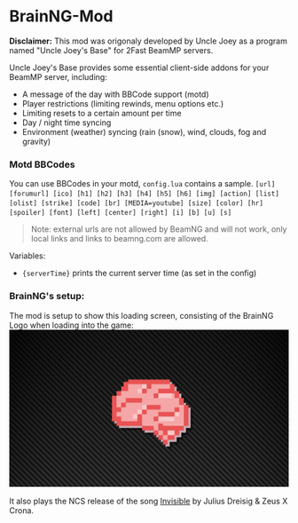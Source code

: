 # BrainNG-Mod

**Disclaimer:** This mod was origonaly developed by Uncle Joey as a program named "Uncle Joey's Base" for 2Fast BeamMP servers.

Uncle Joey's Base provides some essential client-side addons for your BeamMP server, including:
- A message of the day with BBCode support (motd)
- Player restrictions (limiting rewinds, menu options etc.)
- Limiting resets to a certain amount per time
- Day / night time syncing
- Environment (weather) syncing (rain (snow), wind, clouds, fog and gravity)

### Motd BBCodes
You can use BBCodes in your motd, `config.lua` contains a sample.
`[url] [forumurl] [ico] [h1] [h2] [h3] [h4] [h5] [h6] [img] [action] [list] [olist] [strike] [code] [br] [MEDIA=youtube] [size] [color] [hr] [spoiler] [font] [left] [center] [right] [i] [b] [u] [s]`
> Note: external urls are not allowed by BeamNG and will not work, only local links and links to beamng.com are allowed.

Variables:
* `{serverTime}` prints the current server time (as set in the config)


### BrainNG's setup:
The mod is setup to show this loading screen, consisting of the BrainNG Logo when loading into the game:
![Loading Screen](https://github.com/The-Brain-Games/BrainNG-Mod/blob/main/ui/modules/loading/drive/drive_loading_1.jpg?raw=true "The Loading screen")

It also plays the NCS release of the song [Invisible](https://www.youtube.com/watch?v=QglaLzo_aPk) by Julius Dreisig & Zeus X Crona.
